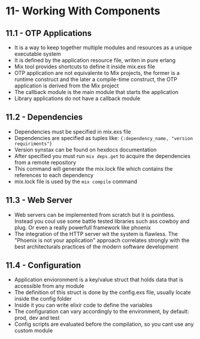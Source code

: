 # 11- Working With Components

## 11.1 - OTP Applications

- It is a way to keep together multiple modules and resources as a unique executable system
- It is defined by the application resource file, writen in pure erlang
- Mix tool provides shortcuts to define it inside mix.exs file
- OTP application are not equivalente to Mix projects, the former is a runtime construct and the later a compile-time construct, the OTP application is derived from the Mix project
- The callback module is the main module that starts the application
- Library applications do not have a callback module

## 11.2 - Dependencies
- Dependencies must be specified in mix.exs file
- Dependencies are specified as tuples like: `{:dependency_name, "version requiriments"}`
- Version synstax can be found on hexdocs documentation
- After specified you must run `mix deps.get` to acquire the dependencies from a remote repository
- This command will generate the mix.lock file which contains the references to each dependency
- mix.lock file is used by the `mix compile` command

## 11.3 - Web Server
- Web servers can be implemented from scratch but it is pointless. Instead you coul use some battle tested libraries such ass cowboy and plug. Or even a really powerfull framework like phoenix
- The integration of the HTTP server wit the system is flawless. The "Phoenix is not your application" approach correlates strongly with the best architecturals practices of the modern software development

## 11.4 - Configuration
- Application envioronment is a key/value struct that holds data that is accessible from any module
- The definition of this struct is done by the config.exs file, usually locate inside the config folder
- Inside it you can write elixir code to define the variables
- The configuration can vary accordingly to the environment, by default: prod, dev and test
- Config scripts are evaluated before the compilation, so you cant use any custom module
